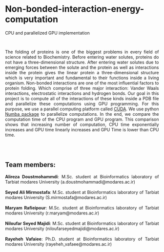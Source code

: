 # Non-bonded-interaction-energy-computation
CPU and parallelized GPU implementation

</br>
<p align="justify">
The folding of proteins is one of the biggest problems in every field of science related to
Biochemistry. Before entering water solutes, proteins do not have a three-dimensional
structure. After entering water solutes due to emerging forces between the solute and the
protein as well as interactions inside the protein gives the linear protein a three-dimensional
structure which is very important and fundamental to their functions inside a living organism.
Non-bonded interactions are one of the most influential factors to protein folding. Which
comprise of three major interaction: Vander Waals interactions, electrostatic interactions and
hydrogen bonds. Our goal in this project is to compute all of the interactions of these kinds
inside a PDB file and parallelize these computations using GPU programming. For this
purpose, we use a parallel computing platform called <a href="https://developer.nvidia.com/cuda-toolkit">CUDA</a>. We use python <a href="http://numba.pydata.org/">Numba
package</a> to parallelize computations. In the end, we compare the computation time of the
CPU program and GPU program. This comparison shows that increasing number of
computation, CPU time exponentially increases and GPU time linearly increases and GPU
Time is lower than CPU time.
</p>

</br></br>
<h2>Team members:</h2>
<p align="justify">
<b>Alireza Doustmohammdi</b>: M.Sc. student at Bioinformatics laboratory of Tarbiat modares University (a.doustmohammadi@modares.ac.ir)
</br></br>
<b>Seyed Ali Mirmostafa</b>:  M.Sc. student at Bioinformatics laboratory of Tarbiat modares University (S.mirmostafa@modares.ac.ir)
</br></br>
<b>Maryam Rafieipour</b>:  M.Sc. student at Bioinformatics laboratory of Tarbiat modares University (r.maryam@modares.ac.ir)
</br></br>
<b>Niloufar Seyed Majidi</b>:  M.Sc. student at Bioinformatics laboratory of Tarbiat modares University (niloufarseyedmajidi@modares.ac.ir)
</br></br>
<b>Rayeheh Vafaiee</b>: Ph.D. student at Bioinformatics laboratory of Tarbiat modares University (rayeheh_vafaee@modares.ac.ir)
</p>
